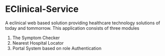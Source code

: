 # EClinical-Service

A eclinical web based solution providing healthcare technology solutions of today and tommorrow. This application consists of three modules
1. The Symptom Checker
2. Nearest Hospital Locator
3. Portal System based on role Authentication
